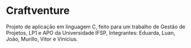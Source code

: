 # Craftventure
Projeto de aplicação em linguagem C, feito para um trabalho de Gestão de Projetos, LP1 e APO da Universidade IFSP, Integrantes: Eduarda, Luan, João, Murillo, Vitor e Vinícius.
